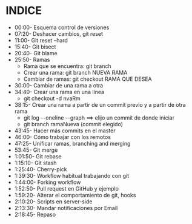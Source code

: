 # INDICE
- 00:00- Esquema control de versiones
- 07:20- Deshacer cambios, git reset
- 11:00- Git reset –hard
- 15:40- Git bisect
- 20:40- Git blame
- 25:50- Ramas
  * Rama que se encuentra: git branch
  * Crear una rama: git branch NUEVA RAMA
  * Cambiar de ramas: git checkout RAMA QUE DESEA
- 30:00- Cambiar de una rama a otra
- 34:40- Crear una rama en una línea 
  * git checkout -d nvaRm
- 38:15- Crear una rama a partir de un commit previo y a partir de otra rama 
  * git log --oneline --graph ==> elijo un commit de donde iniciar
  * git branch ramaNueva (commit elegido)
- 43:45- Hacer más commits en el master
- 46:00- Cómo trabajar con los remotos
- 47:25- Unificar ramas, branching and merging
- 53:45- Git merge
- 1:01:50- Git rebase
- 1:15:10- Git stash
- 1:25:40- Cherry-pick
- 1:39:30- Workflow habitual trabajando con git
- 1:44:00- Forking workflow
- 1:52:50- Pull request en GitHub y ejemplo
- 1:59:20- Alterar el comportamiento de git, hooks
- 2:10:20- Scripts en server-side
- 2:13:30- Mandar notificaciones por Email
- 2:18:45- Repaso